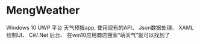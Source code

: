# MengWeather 
Windows 10 UWP 平台 天气预报app,
使用现有的API、
Json数据处理、
XAML绘制UI、
C#/.Net 后台、
在win10应用商店搜索“萌天气”就可以找到了 
